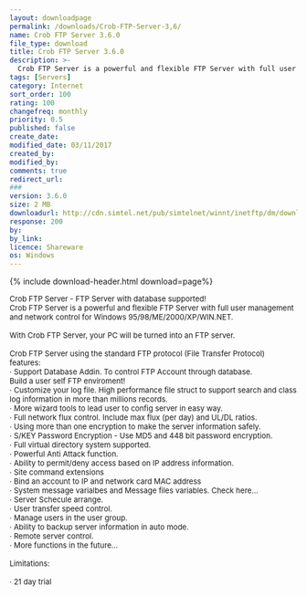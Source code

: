 ```yaml
---
layout: downloadpage
permalink: /downloads/Crob-FTP-Server-3,6/
name: Crob FTP Server 3.6.0
file_type: download
title: Crob FTP Server 3.6.0
description: >-
  Crob FTP Server is a powerful and flexible FTP Server with full user management and network control for Windows 95/98/ME/2000/XP/WIN.NET.
tags: [Servers]
category: Internet
sort_order: 100
rating: 100
changefreq: monthly
priority: 0.5
published: false
create_date:
modified_date: 03/11/2017
created_by:
modified_by:
comments: true
redirect_url:
###
version: 3.6.0
size: 2 MB
downloadurl: http://cdn.simtel.net/pub/simtelnet/winnt/inetftp/dm/download crobftpserver_en_ins.exe.exe
response: 200
by:
by_link:
licence: Shareware
os: Windows
---
```


{% include download-header.html download=page%}

<p style="fix-download-text !important">
<p><font size="2">Crob FTP Server - FTP Server with database supported! <br />
Crob FTP Server is a powerful and flexible FTP Server with full user management and network control for Windows 95/98/ME/2000/XP/WIN.NET. <br />
<br />
With Crob FTP Server, your PC will be turned into an FTP server. <br />
<br />
Crob FTP Server using the standard FTP protocol (File Transfer Protocol) features: <br />
· Support Database Addin. To control FTP Account through database. <br />
Build a user self FTP enviroment! <br />
· Customize your log file. High performance file struct to support search and class log information in more than millions records. <br />
· More wizard tools to lead user to config server in easy way. <br />
· Full network flux control. Include max flux (per day) and UL/DL ratios. <br />
· Using more than one encryption to make the server information safely. <br />
· S/KEY Password Encryption - Use MD5 and 448 bit password encryption. <br />
· Full virtual directory system supported. <br />
· Powerful Anti Attack function. <br />
· Ability to permit/deny access based on IP address information. <br />
· Site command extensions <br />
· Bind an account to IP and network card MAC address <br />
· System message varialbes and Message files variables. Check here... <br />
· Server Schecule arrange. <br />
· User transfer speed control. <br />
· Manage users in the user group. <br />
· Ability to backup server information in auto mode. <br />
· Remote server control. <br />
· More functions in the future... <br />
<br />
Limitations: <br />
<br />
· 21 day trial</font></p></p>
